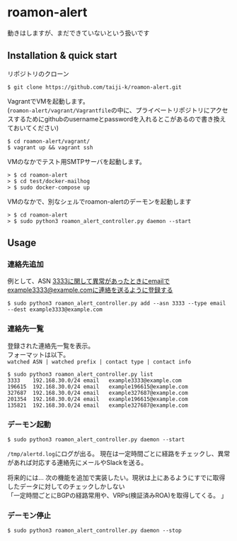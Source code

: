 # roamon-alert
動きはしますが、まだできていないという扱いです

## Installation & quick start
リポジトリのクローン
```shell
$ git clone https://github.com/taiji-k/roamon-alert.git
```

VagrantでVMを起動します。  
(`roamon-alert/vagrant/Vagrantfile`の中に、プライベートリポジトリにアクセスするためにgithubのusernameとpasswordを入れるとこがあるので書き換えておいてください)
```shell
$ cd roamon-alert/vagrant/
$ vagrant up && vagrant ssh
```

VMのなかでテスト用SMTPサーバを起動します。
```shell
> $ cd roamon-alert
> $ cd test/docker-mailhog
> $ sudo docker-compose up
```

VMのなかで、別なシェルでroamon-alertのデーモンを起動します
```shell
> $ cd roamon-alert
> $ sudo python3 roamon_alert_controller.py daemon --start
```


## Usage

### 連絡先追加
例として、ASN 3333に関して異常があったときにemailでexample3333@example.comに連絡を送るように登録する
```
$ sudo python3 roamon_alert_controller.py add --asn 3333 --type email --dest example3333@example.com
```

### 連絡先一覧
登録された連絡先一覧を表示。  
フォーマットは以下。  
`watched ASN | watched prefix | contact type | contact info`

```
$ sudo python3 roamon_alert_controller.py list
3333    192.168.30.0/24 email   example3333@example.com
196615  192.168.30.0/24 email   example196615@example.com       
327687  192.168.30.0/24 email   example327687@example.com       
201354  192.168.30.0/24 email   example196615@example.com       
135821  192.168.30.0/24 email   example327687@example.com   
```

### デーモン起動
```
$ sudo python3 roamon_alert_controller.py daemon --start 
```

`/tmp/alertd.log`にログが出る。 現在は一定時間ごとに経路をチェックし、異常があれば対応する連絡先にメールやSlackを送る。  
 
 将来的には...  次の機能を追加で実装したい。現状は上にあるようにすでに取得したデータに対してのチェックしかしない  
「一定時間ごとにBGPの経路常用や、VRPs(検証済みROA)を取得してくる。  」

### デーモン停止
```
$ sudo python3 roamon_alert_controller.py daemon --stop
```

